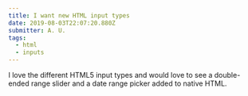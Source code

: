 ```yaml
---
title: I want new HTML input types 
date: 2019-08-03T22:07:20.880Z
submitter: A. U.
tags:
  - html
  - inputs
---
```



I love the different HTML5 input types and would love to see a double-ended range slider and a date range picker added to native HTML.
